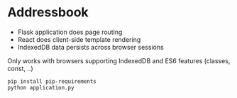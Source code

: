 # Addressbook

 - Flask application does page routing
 - React does client-side template rendering
 - IndexedDB data persists across browser sessions

Only works with browsers supporting IndexedDB and ES6 features (classes, const, ..)

```
pip install pip-requirements
python application.py
```